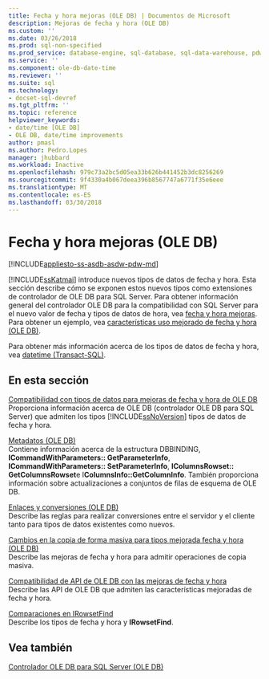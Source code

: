 ```yaml
---
title: Fecha y hora mejoras (OLE DB) | Documentos de Microsoft
description: Mejoras de fecha y hora (OLE DB)
ms.custom: ''
ms.date: 03/26/2018
ms.prod: sql-non-specified
ms.prod_service: database-engine, sql-database, sql-data-warehouse, pdw
ms.service: ''
ms.component: ole-db-date-time
ms.reviewer: ''
ms.suite: sql
ms.technology:
- docset-sql-devref
ms.tgt_pltfrm: ''
ms.topic: reference
helpviewer_keywords:
- date/time [OLE DB]
- OLE DB, date/time improvements
author: pmasl
ms.author: Pedro.Lopes
manager: jhubbard
ms.workload: Inactive
ms.openlocfilehash: 979c73a2bc5d05ea33b626b441452b3dc8256269
ms.sourcegitcommit: 9f4330a4b067deea396b8567747a6771f35e6eee
ms.translationtype: MT
ms.contentlocale: es-ES
ms.lasthandoff: 03/30/2018
---
```

# <a name="date-and-time-improvements-ole-db"></a>Fecha y hora mejoras (OLE DB)
[!INCLUDE[appliesto-ss-asdb-asdw-pdw-md](../../../includes/appliesto-ss-asdb-asdw-pdw-md.md)]

  [!INCLUDE[ssKatmai](../../../includes/sskatmai-md.md)] introduce nuevos tipos de datos de fecha y hora. Esta sección describe cómo se exponen estos nuevos tipos como extensiones de controlador de OLE DB para SQL Server. Para obtener información general del controlador OLE DB para la compatibilidad con SQL Server para el nuevo valor de fecha y tipos de datos de hora, vea [fecha y hora mejoras](../../oledb/features/date-and-time-improvements.md). Para obtener un ejemplo, vea [características uso mejorado de fecha y hora &#40;OLE DB&#41;](../../oledb/ole-db-how-to/use-enhanced-date-and-time-features-ole-db.md).  
  
 Para obtener más información acerca de los tipos de datos de fecha y hora, vea [datetime &#40;Transact-SQL&#41;](../../../t-sql/data-types/datetime-transact-sql.md).  
  
## <a name="in-this-section"></a>En esta sección  
 [Compatibilidad con tipos de datos para mejoras de fecha y hora de OLE DB](../../oledb/ole-db-date-time/data-type-support-for-ole-db-date-and-time-improvements.md)  
 Proporciona información acerca de OLE DB (controlador OLE DB para SQL Server) que admiten los tipos [!INCLUDE[ssNoVersion](../../../includes/ssnoversion-md.md)] tipos de datos de fecha y hora.  
  
 [Metadatos &#40;OLE DB&#41;](../../oledb/ole-db-date-time/metadata-parameter-and-rowset.md)  
 Contiene información acerca de la estructura DBBINDING, **ICommandWithParameters:: GetParameterInfo**, **ICommandWithParameters:: SetParameterInfo**, **IColumnsRowset:: GetColumnsRowset**e I**ColumnsInfo::GetColumnInfo**. También proporciona información sobre actualizaciones a conjuntos de filas de esquema de OLE DB.  
  
 [Enlaces y conversiones &#40;OLE DB&#41;](../../oledb/ole-db-date-time/conversions-ole-db.md)  
 Describe las reglas para realizar conversiones entre el servidor y el cliente tanto para tipos de datos existentes como nuevos.  
  
 [Cambios en la copia de forma masiva para tipos mejorada fecha y hora &#40;OLE DB&#41;](../../oledb/ole-db-date-time/bulk-copy-changes-for-enhanced-date-and-time-types-ole-db.md)  
 Describe las mejoras de fecha y hora para admitir operaciones de copia masiva.  
  
 [Compatibilidad de API de OLE DB con las mejoras de fecha y hora](../../oledb/ole-db-date-time/ole-db-api-support-for-date-and-time-enhancements.md)  
 Describe las API de OLE DB que admiten las características mejoradas de fecha y hora.  
  
 [Comparaciones en IRowsetFind](../../oledb/ole-db-date-time/comparability-for-irowsetfind.md)  
 Describe los tipos de fecha y hora y **IRowsetFind**.  
 
  
## <a name="see-also"></a>Vea también  
 [Controlador OLE DB para SQL Server &#40;OLE DB&#41;](../../oledb/ole-db/oledb-driver-for-sql-server-ole-db.md)  
  
  
